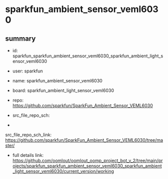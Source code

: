 # sparkfun_ambient_sensor_veml6030
 
## summary 
* id: sparkfun_sparkfun_ambient_sensor_veml6030_sparkfun_ambient_light_sensor_veml6030
* user: sparkfun
* name: sparkfun_ambient_sensor_veml6030
* board: sparkfun_ambient_light_sensor_veml6030
* repo: https://github.com/sparkfun/SparkFun_Ambient_Sensor_VEML6030



* src_file_repo_sch: 
*
 src_file_repo_sch_link: https://github.com/sparkfun/SparkFun_Ambient_Sensor_VEML6030/tree/master/
* full details link: https://github.com/oomlout/oomlout_oomp_project_bot_v_2/tree/main/projects/sparkfun_sparkfun_ambient_sensor_veml6030_sparkfun_ambient_light_sensor_veml6030/current_version/working  






